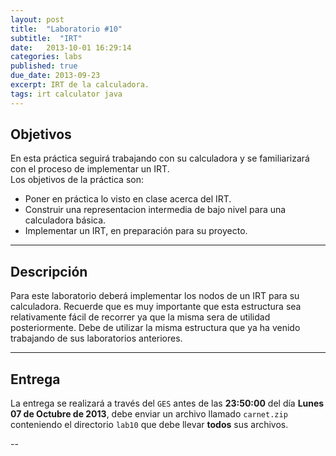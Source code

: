 ```yaml
---
layout: post
title:  "Laboratorio #10"
subtitle:  "IRT"
date:   2013-10-01 16:29:14
categories: labs
published: true
due_date: 2013-09-23
excerpt: IRT de la calculadora.
tags: irt calculator java
---
```


Objetivos
---------
En esta práctica seguirá trabajando con su calculadora y se familiarizará con el proceso de implementar un IRT.  
Los objetivos de la práctica son:
- Poner en práctica lo visto en clase acerca del IRT.
- Construir una representacion intermedia de bajo nivel para una calculadora básica.
- Implementar un IRT, en preparación para su proyecto.

---

Descripción
-----------
Para este laboratorio deberá implementar los nodos de un IRT para su calculadora.
Recuerde que es muy importante que esta estructura sea relativamente fácil de recorrer ya que la misma sera de utilidad posteriormente.
Debe de utilizar la misma estructura que ya ha venido trabajando de sus laboratorios anteriores.

---

Entrega
-------

La entrega se realizará a través del `GES` antes de las **23:50:00** del día **Lunes 07 de Octubre de 2013**, debe enviar un archivo llamado `carnet.zip` conteniendo el directorio `lab10` que debe llevar **todos** sus archivos.

--
